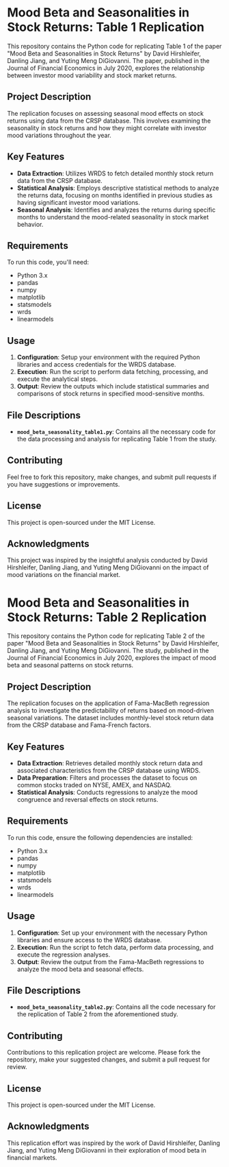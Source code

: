 # Mood Beta and Seasonalities in Stock Returns: Table 1 Replication

This repository contains the Python code for replicating Table 1 of the paper "Mood Beta and Seasonalities in Stock Returns" by David Hirshleifer, Danling Jiang, and Yuting Meng DiGiovanni. The paper, published in the Journal of Financial Economics in July 2020, explores the relationship between investor mood variability and stock market returns.

## Project Description

The replication focuses on assessing seasonal mood effects on stock returns using data from the CRSP database. This involves examining the seasonality in stock returns and how they might correlate with investor mood variations throughout the year.

## Key Features

- **Data Extraction**: Utilizes WRDS to fetch detailed monthly stock return data from the CRSP database.
- **Statistical Analysis**: Employs descriptive statistical methods to analyze the returns data, focusing on months identified in previous studies as having significant investor mood variations.
- **Seasonal Analysis**: Identifies and analyzes the returns during specific months to understand the mood-related seasonality in stock market behavior.

## Requirements

To run this code, you'll need:
- Python 3.x
- pandas
- numpy
- matplotlib
- statsmodels
- wrds
- linearmodels

## Usage

1. **Configuration**: Setup your environment with the required Python libraries and access credentials for the WRDS database.
2. **Execution**: Run the script to perform data fetching, processing, and execute the analytical steps.
3. **Output**: Review the outputs which include statistical summaries and comparisons of stock returns in specified mood-sensitive months.

## File Descriptions

- **`mood_beta_seasonality_table1.py`**: Contains all the necessary code for the data processing and analysis for replicating Table 1 from the study.

## Contributing

Feel free to fork this repository, make changes, and submit pull requests if you have suggestions or improvements.

## License

This project is open-sourced under the MIT License.

## Acknowledgments

This project was inspired by the insightful analysis conducted by David Hirshleifer, Danling Jiang, and Yuting Meng DiGiovanni on the impact of mood variations on the financial market.




# Mood Beta and Seasonalities in Stock Returns: Table 2 Replication

This repository contains the Python code for replicating Table 2 of the paper "Mood Beta and Seasonalities in Stock Returns" by David Hirshleifer, Danling Jiang, and Yuting Meng DiGiovanni. The study, published in the Journal of Financial Economics in July 2020, explores the impact of mood beta and seasonal patterns on stock returns.

## Project Description

The replication focuses on the application of Fama-MacBeth regression analysis to investigate the predictability of returns based on mood-driven seasonal variations. The dataset includes monthly-level stock return data from the CRSP database and Fama-French factors.

## Key Features

- **Data Extraction**: Retrieves detailed monthly stock return data and associated characteristics from the CRSP database using WRDS.
- **Data Preparation**: Filters and processes the dataset to focus on common stocks traded on NYSE, AMEX, and NASDAQ.
- **Statistical Analysis**: Conducts regressions to analyze the mood congruence and reversal effects on stock returns.

## Requirements

To run this code, ensure the following dependencies are installed:
- Python 3.x
- pandas
- numpy
- matplotlib
- statsmodels
- wrds
- linearmodels

## Usage

1. **Configuration**: Set up your environment with the necessary Python libraries and ensure access to the WRDS database.
2. **Execution**: Run the script to fetch data, perform data processing, and execute the regression analyses.
3. **Output**: Review the output from the Fama-MacBeth regressions to analyze the mood beta and seasonal effects.

## File Descriptions

- **`mood_beta_seasonality_table2.py`**: Contains all the code necessary for the replication of Table 2 from the aforementioned study.

## Contributing

Contributions to this replication project are welcome. Please fork the repository, make your suggested changes, and submit a pull request for review.

## License

This project is open-sourced under the MIT License.

## Acknowledgments

This replication effort was inspired by the work of David Hirshleifer, Danling Jiang, and Yuting Meng DiGiovanni in their exploration of mood beta in financial markets.


